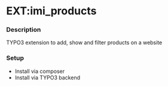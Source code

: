 # EXT:imi_products

### Description
TYPO3 extension to add, show and filter products on a website 

### Setup
- Install via composer
- Install via TYPO3 backend

